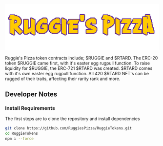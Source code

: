 <img src="https://github.com/RuggiesPizza/RuggieTokens/blob/dev/images/ruggEtext.png" width="750">

Ruggie's Pizza token contracts include; $RUGGIE and $RTARD. The ERC-20 token $RUGGIE came first, with it's easter egg rugpull function.
To raise liquidity for $RUGGIE, the ERC-721 $RTARD was created. $RTARD comes with it's own easter egg rugpull function. All 420 $RTARD NFT's
can be rugged of their traits, affecting their rarity rank and more.

## Developer Notes
### Install Requirements
The first steps are to clone the repository and install dependencies
```sh
git clone https://github.com/RuggiesPizza/RuggieTokens.git
cd RuggieTokens
npm i --force
```
